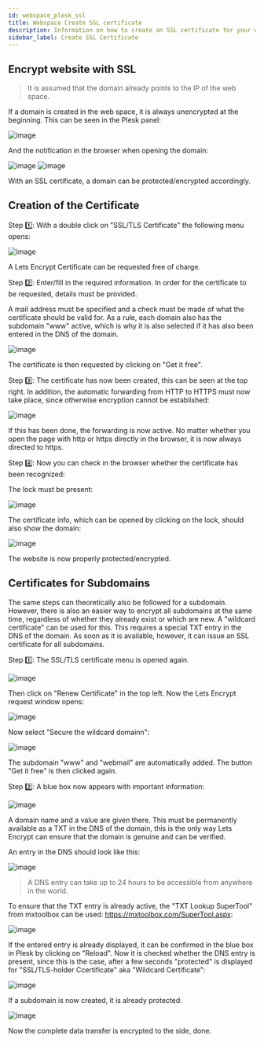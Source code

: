```yaml
---
id: webspace_plesk_ssl
title: Webspace Create SSL certificate
description: Information on how to create an SSL certificate for your webspace from ZAP-Hosting - ZAP-Hosting.com documentation
sidebar_label: Create SSL Certificate
---
```


## Encrypt website with SSL

> It is assumed that the domain already points to the IP of the web space.

If a domain is created in the web space, it is always unencrypted at the beginning. This can be seen in the Plesk panel:

![image](https://user-images.githubusercontent.com/13604413/159176735-65c6494b-0cba-4e92-a6c7-c33b28b3a153.png)

And the notification in the browser when opening the domain:

![image](https://user-images.githubusercontent.com/13604413/159176736-661b1f50-ffa2-45a8-8635-4e008d29c20a.png)
![image](https://user-images.githubusercontent.com/13604413/159176743-154bf742-e93e-4743-8a0a-0f43e46952a9.png)

With an SSL certificate, a domain can be protected/encrypted accordingly.

## Creation of the Certificate 

Step 1️⃣: With a double click on "SSL/TLS Certificate" the following menu opens:

![image](https://user-images.githubusercontent.com/13604413/159176748-32786fa1-7e69-441d-a3e3-1c8da3fbdb4a.png)

A Lets Encrypt Certificate can be requested free of charge.

Step 2️⃣: Enter/fill in the required information. In order for the certificate to be requested, details must be provided.

A mail address must be specified and a check must be made of what the certificate should be valid for. As a rule, each domain also has the subdomain "www" active, which is why it is also selected if it has also been entered in the DNS of the domain.

![image](https://user-images.githubusercontent.com/13604413/159176751-d001f779-d5be-48be-ae8b-7ef8716fe592.png)


The certificate is then requested by clicking on "Get it free".

Step 3️⃣: The certificate has now been created, this can be seen at the top right. In addition, the automatic forwarding from HTTP to HTTPS must now take place, since otherwise encryption cannot be established: 

![image](https://user-images.githubusercontent.com/13604413/159176758-4c6cd586-64d7-42d3-a8ae-eddfb605e8d3.png)

If this has been done, the forwarding is now active. No matter whether you open the page with http or https directly in the browser, it is now always directed to https. 

Step 4️⃣: Now you can check in the browser whether the certificate has been recognized:

The lock must be present: 

![image](https://user-images.githubusercontent.com/13604413/159176761-64ef2d83-8c05-4610-bb4e-40a1506e25d8.png)

The certificate info, which can be opened by clicking on the lock, should also show the domain:

![image](https://user-images.githubusercontent.com/13604413/159176764-6a3be7b8-6e0c-4ab0-8a51-bded7476c556.png)

The website is now properly protected/encrypted. 

## Certificates for Subdomains 

The same steps can theoretically also be followed for a subdomain. However, there is also an easier way to encrypt all subdomains at the same time, regardless of whether they already exist or which are new. A "wildcard certificate" can be used for this. This requires a special TXT entry in the DNS of the domain. As soon as it is available, however, it can issue an SSL certificate for all subdomains.

Step 1️⃣: The SSL/TLS certificate menu is opened again.

![image](https://user-images.githubusercontent.com/13604413/159176787-2ffd121c-0ad0-44ca-bea1-185e13ac81ad.png)

Then click on "Renew Certificate" in the top left. 
Now the Lets Encrypt request window opens:

![image](https://user-images.githubusercontent.com/13604413/159176792-4d648b72-9903-4526-9a6e-984b3cb6a35a.png)

Now select "Secure the wildcard domainn":

![image](https://user-images.githubusercontent.com/13604413/159176798-7c6fff87-f9ac-4fd8-9a54-2697c3b5575b.png)

The subdomain "www" and "webmail" are automatically added. 
The button "Get it free" is then clicked again.

Step 2️⃣: A blue box now appears with important information:

![image](https://user-images.githubusercontent.com/13604413/159176800-483c32c6-bb31-47bf-91bb-38aab2b47288.png)

A domain name and a value are given there. This must be permanently available as a TXT in the DNS of the domain, this is the only way Lets Encrypt can ensure that the domain is genuine and can be verified.

An entry in the DNS should look like this:

![image](https://user-images.githubusercontent.com/13604413/159176807-99f29bd6-3ae0-499b-a048-308752083b03.png)

> A DNS entry can take up to 24 hours to be accessible from anywhere in the world.

To ensure that the TXT entry is already active, the "TXT Lookup SuperTool" from mxtoolbox can be used: https://mxtoolbox.com/SuperTool.aspx:

![image](https://user-images.githubusercontent.com/13604413/159176810-2491729f-2604-47af-aa08-525f12ea2085.png)

If the entered entry is already displayed, it can be confirmed in the blue box in Plesk by clicking on "Reload". Now it is checked whether the DNS entry is present, since this is the case, after a few seconds "protected" is displayed for "SSL/TLS-holder Ccertificate" aka "Wildcard Certificate":

![image](https://user-images.githubusercontent.com/13604413/159176811-32bf65ce-57cf-40c4-9c84-2f0a6fbf1cdc.png)

If a subdomain is now created, it is already protected: 

![image](https://user-images.githubusercontent.com/13604413/159176814-75297c89-134d-4e54-a471-3baf6e7dc627.png)

Now the complete data transfer is encrypted to the side, done.
